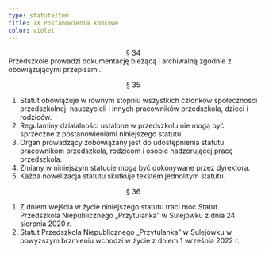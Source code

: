 ```yaml
---
type: statuteItem
title: IX Postanowienia końcowe
color: violet
---
```


<span style="text-align: center; display: block;">§ 34</span>
Przedszkole prowadzi dokumentację bieżącą i archiwalną zgodnie z obowiązującymi przepisami.

<span style="text-align: center; display: block;">§ 35</span>

1. Statut obowiązuje w równym stopniu wszystkich członków społeczności przedszkolnej: nauczycieli i innych pracowników przedszkola, dzieci i rodziców.
2. Regulaminy działalności ustalone w przedszkolu nie mogą być sprzeczne z postanowieniami niniejszego statutu.
3. Organ prowadzący zobowiązany jest do udostępnienia statutu pracownikom przedszkola, rodzicom i osobie nadzorującej pracę przedszkola.
4. Zmiany w niniejszym statucie mogą być dokonywane przez dyrektora.
5. Każda nowelizacja statutu skutkuje tekstem jednolitym statutu.

<span style="text-align: center; display: block;">§ 36</span>

1. Z dniem wejścia w życie niniejszego statutu traci moc Statut Przedszkola Niepublicznego „Przytulanka” w Sulejówku z dnia 24 sierpnia 2020 r.
2. Statut Przedszkola Niepublicznego „Przytulanka” w Sulejówku w powyższym brzmieniu wchodzi w życie z dniem 1 września 2022 r.
